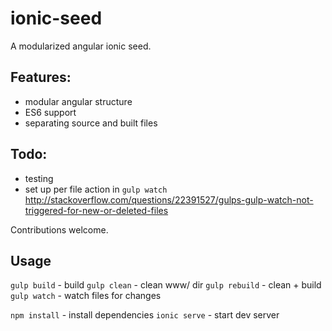 # ionic-seed
A modularized angular ionic seed.

## Features:
- modular angular structure
- ES6 support
- separating source and built files

## Todo:
- testing
- set up per file action in `gulp watch` http://stackoverflow.com/questions/22391527/gulps-gulp-watch-not-triggered-for-new-or-deleted-files

Contributions welcome.

## Usage
`gulp build` - build
`gulp clean` - clean www/ dir
`gulp rebuild` - clean + build
`gulp watch` - watch files for changes

`npm install` - install dependencies
`ionic serve` - start dev server